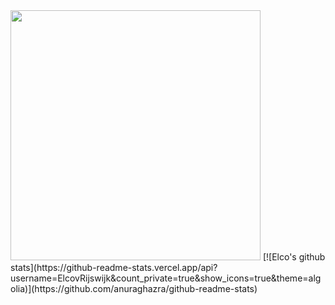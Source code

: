 <!--- ![Highway gif](highway_name.gif) ---> 


<img src="highway_name.gif" width="400">
[![Elco's github stats](https://github-readme-stats.vercel.app/api?username=ElcovRijswijk&count_private=true&show_icons=true&theme=algolia)](https://github.com/anuraghazra/github-readme-stats)

